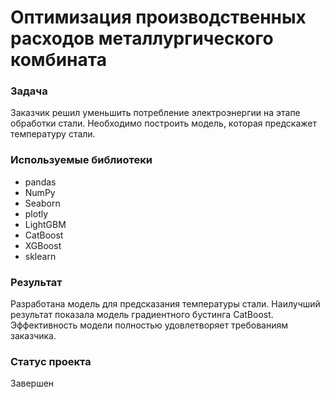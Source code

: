 # Оптимизация производственных расходов металлургического комбината
### Задача
Заказчик решил уменьшить потребление электроэнергии на этапе обработки стали. Необходимо построить модель, которая предскажет температуру стали.

### Используемые библиотеки
- pandas
- NumPy
- Seaborn
- plotly
- LightGBM
- CatBoost
- XGBoost
- sklearn

### Результат

Разработана модель для предсказания температуры стали. Наилучший результат показала модель градиентного бустинга CatBoost. Эффективность модели полностью удовлетворяет требованиям заказчика.

### Статус проекта
Завершен
